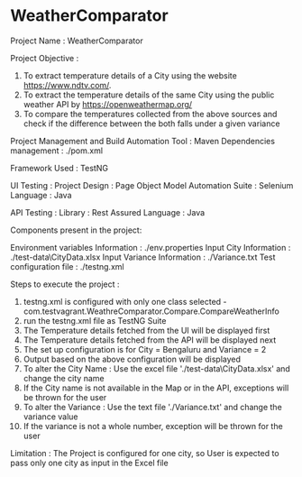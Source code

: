 # WeatherComparator


Project Name : WeatherComparator

Project Objective : 
1) To extract temperature details of a City using the website https://www.ndtv.com/.
2) To extract the temperature details of the same City using the public weather API by https://openweathermap.org/
3) To compare the temperatures collected from the above sources and check if the difference between the both falls under a given variance

Project Management and Build Automation Tool : Maven
Dependencies management : ./pom.xml

Framework Used : TestNG

UI Testing :
Project Design : Page Object Model 
Automation Suite : Selenium 
Language : Java

API Testing :
Library : Rest Assured 
Language : Java

Components present in the project:

Environment variables Information : ./env.properties
Input City Information : ./test-data\\CityData.xlsx
Input Variance Information : ./Variance.txt
Test configuration file : ./testng.xml

Steps to execute the project : 
1) testng.xml is configured with only one class selected - com.testvagrant.WeathreComparator.Compare.CompareWeatherInfo
2) run the testng.xml file as TestNG Suite
3) The Temperature details fetched from the UI will be displayed first
3) The Temperature details fetched from the API will be displayed next
5) The set up configuration is for City = Bengaluru and Variance = 2
6) Output based on the above configuration will be displayed
7) To alter the City Name : Use the excel file './test-data\\CityData.xlsx' and change the city name
8) If the City name is not available in the Map or in the API, exceptions will be thrown for the user
9) To alter the Variance : Use the text file './Variance.txt' and change the variance value
10) If the variance is not a whole number, exception will be thrown for the user

Limitation : 
The Project is configured for one city, so User is expected to pass only one city as input in the Excel file
